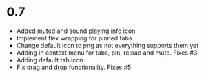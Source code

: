 # 0.7

- Added muted and sound playing info icon
- Implement flex wrapping for pinned tabs
- Change default icon to png as not everything supports them yet
- Adding in context menu for tabs, pin, reload and mute. Fixes #3
- Adding default tab icon
- Fix drag and drop functionality. Fixes #5
